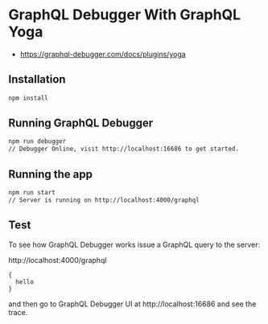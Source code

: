 # GraphQL Debugger With GraphQL Yoga

- https://graphql-debugger.com/docs/plugins/yoga

## Installation

```bash
npm install
```

## Running GraphQL Debugger

```bash
npm run debugger
// Debugger Online, visit http://localhost:16686 to get started.
```

## Running the app

```bash
npm run start
// Server is running on http://localhost:4000/graphql
```

## Test

To see how GraphQL Debugger works issue a GraphQL query to the server:

http://localhost:4000/graphql

```gql
{
  hello
}
```

and then go to GraphQL Debugger UI at http://localhost:16686 and see the trace.
